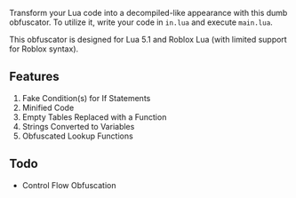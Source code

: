 Transform your Lua code into a decompiled-like appearance with this dumb obfuscator. To utilize it, write your code in `in.lua` and execute `main.lua`.

This obfuscator is designed for Lua 5.1 and Roblox Lua (with limited support for Roblox syntax).

## Features
1. Fake Condition(s) for If Statements
2. Minified Code
3. Empty Tables Replaced with a Function
4. Strings Converted to Variables
5. Obfuscated Lookup Functions

## Todo
- Control Flow Obfuscation
